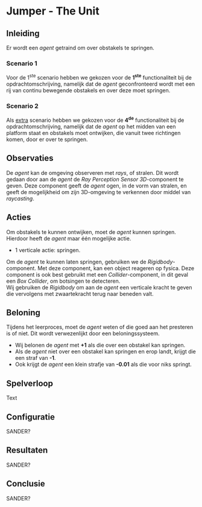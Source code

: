 # Jumper - The Unit
## Inleiding
Er wordt een *agent* getraind om over obstakels te springen.
### Scenario 1
Voor de 1<sup>ste</sup> scenario hebben we gekozen voor de **1<sup>ste</sup>** functionaliteit bij de opdrachtomschrijving, namelijk dat de *agent* geconfronteerd wordt met een rij van continu bewegende obstakels en over deze moet springen.
### Scenario 2
Als <ins>extra</ins> scenario hebben we gekozen voor de **4<sup>de</sup>** functionaliteit bij de opdrachtomschrijving, namelijk dat de *agent* op het midden van een platform staat en obstakels moet ontwijken, die vanuit twee richtingen komen, door er over te springen.
## Observaties
De *agent* kan de omgeving observeren met *rays*, of stralen. Dit wordt gedaan door aan de *agent* de *Ray Perception Sensor 3D*-component te geven. 
Deze component geeft de *agent* ogen, in de vorm van stralen, en geeft de mogelijkheid om zijn 3D-omgeving te verkennen door middel van *raycasting*.
## Acties
Om obstakels te kunnen ontwijken, moet de *agent* kunnen springen. Hierdoor heeft de *agent* maar één mogelijke actie.
* 1 verticale actie: springen.

Om de *agent* te kunnen laten springen, gebruiken we de *Rigidbody*-component. Met deze component, kan een object reageren op fysica. Deze component is ook best gebruikt met een *Collider*-component, in dit geval een *Box Collider*, om botsingen te detecteren.  
Wij gebruiken de *Rigidbody* om aan de *agent* een verticale kracht te geven die vervolgens met zwaartekracht terug naar beneden valt.
## Beloning
Tijdens het leerproces, moet de *agent* weten of die goed aan het presteren is of niet. Dit wordt verwezenlijkt door een beloningssysteem.  
* Wij belonen de *agent* met **+1** als die over een obstakel kan springen.
* Als de *agent* niet over een obstakel kan springen en erop landt, krijgt die een straf van **-1**.
* Ook krijgt de *agent* een klein strafje van **-0.01** als die voor niks springt.
## Spelverloop
Text
## Configuratie
SANDER?
## Resultaten
SANDER?
## Conclusie
SANDER?
